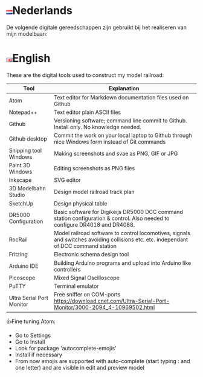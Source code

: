# ![Nederlandse vlag](./images/nl.gif)Nederlands

De volgende digitale gereedschappen zijn gebruikt bij het realiseren van mijn modelbaan:

# ![English flag](./images/gb.gif)English

These are the digital tools used to construct my model railroad:

|Tool|Explanation|
|-----------------------|-------------------|
Atom|Text editor for Markdown documentation files used on Github
Notepad++|Text editor plain ASCII files
Github|Versioning software; command line commit to Github. Install only. No knowledge needed.
Github desktop|Commit the work on your local laptop to Github through nice Windows form instead of Git commands
Snipping tool Windows|Making screenshots and svae as PNG, GIF or JPG
Paint 3D Windows|Editing screenshots as PNG files
Inkscape|SVG editor
3D Modelbahn Studio|Design model railroad track plan
SketchUp|Design physical table
DR5000 Configuration|Basic software for Digikeijs DR5000 DCC command station configuration & control. Also needed to configure DR4018 and DR4088.
RocRail|Model railroad software to control locomotives, signals and switches avoiding collisions etc. etc. independant of DCC command station
Fritzing|Electronic schema design tool
Arduino IDE|Building Arduino programs and upload into Arduino like controllers
Picoscope|Mixed Signal Oscilloscope
PuTTY|Terminal emulator
Ultra Serial Port Monitor|Free sniffer on COM-ports https://download.cnet.com/Ultra-Serial-Port-Monitor/3000-2094_4-10969502.html

👍Fine tuning Atom:

* Go to Settings
* Go to Install
* Look for package 'autocomplete-emojis'
* Install if necessary
* From now emojis are supported with auto-complete (start typing : and one letter) and are visible in edit and preview model
